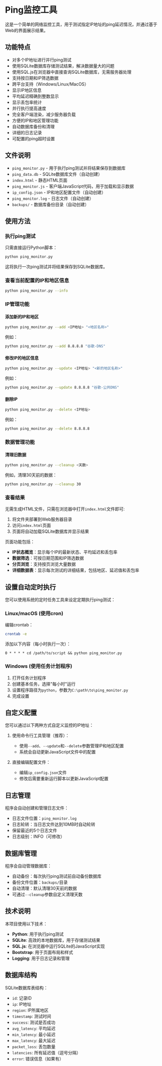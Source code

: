 # Ping监控工具

这是一个简单的网络监控工具，用于测试指定IP地址的ping延迟情况，并通过基于Web的界面展示结果。

## 功能特点

- 对多个IP地址进行并行ping测试
- 使用SQLite数据库存储测试结果，解决数据量大的问题
- 使用SQL.js在浏览器中直接查询SQLite数据库，无需服务器处理
- 支持按日期和IP筛选数据
- 跨平台支持（Windows/Linux/MacOS）
- 显示IP地区信息
- 平均延迟精确到整数显示
- 显示丢包率统计
- 并行执行提高速度
- 完全客户端渲染，减少服务器负载
- 方便的IP和地区管理功能
- 自动数据库备份和清理
- 详细的日志记录
- 可配置的ping超时设置

## 文件说明

- `ping_monitor.py` - 用于执行ping测试并将结果保存到数据库
- `ping_data.db` - SQLite数据库文件（自动创建）
- `index.html` - 静态HTML页面
- `ping_monitor.js` - 客户端JavaScript代码，用于加载和显示数据
- `ip_config.json` - IP和地区配置文件（自动创建）
- `ping_monitor.log` - 日志文件（自动创建）
- `backups/` - 数据库备份目录（自动创建）

## 使用方法

### 执行ping测试

只需直接运行Python脚本：

```bash
python ping_monitor.py
```

这将执行一次ping测试并将结果保存到SQLite数据库。

### 查看当前配置的IP和地区信息

```bash
python ping_monitor.py --info
```

### IP管理功能

#### 添加新的IP和地区
```bash
python ping_monitor.py --add <IP地址> "<地区名称>"
```

例如：
```bash
python ping_monitor.py --add 8.8.8.8 "谷歌-DNS"
```

#### 修改IP的地区信息
```bash
python ping_monitor.py --update <IP地址> "<新的地区名称>"
```

例如：
```bash
python ping_monitor.py --update 8.8.8.8 "谷歌-公共DNS"
```

#### 删除IP
```bash
python ping_monitor.py --delete <IP地址>
```

例如：
```bash
python ping_monitor.py --delete 8.8.8.8
```

### 数据管理功能

#### 清理旧数据
```bash
python ping_monitor.py --cleanup <天数>
```

例如，清理30天前的数据：
```bash
python ping_monitor.py --cleanup 30
```

### 查看结果

无需生成HTML文件，只需在浏览器中打开`index.html`文件即可:

1. 将文件夹部署到Web服务器目录
2. 访问`index.html`页面
3. 页面将自动加载SQLite数据库并显示结果

页面功能包括：
- **IP状态概览**：显示每个IP的最新状态、平均延迟和丢包率
- **数据筛选**：可按日期范围和IP筛选数据
- **分页浏览**：支持按页浏览大量数据
- **详细数据表**：显示每次测试的详细结果，包括地区、延迟值和丢包率

## 设置自动定时执行

您可以使用系统的定时任务工具来设定定期执行ping测试：

### Linux/macOS (使用cron)

编辑crontab：

```bash
crontab -e
```

添加以下内容（每小时执行一次）：

```
0 * * * * cd /path/to/script && python ping_monitor.py
```

### Windows (使用任务计划程序)

1. 打开任务计划程序
2. 创建基本任务，选择"每小时"运行
3. 设置程序路径为`python`，参数为`C:\path\to\ping_monitor.py`
4. 完成设置

## 自定义配置

您可以通过以下两种方式自定义监控的IP地址：

1. 使用命令行工具管理（推荐）：
   - 使用`--add`、`--update`和`--delete`参数管理IP和地区配置
   - 系统会自动更新JavaScript文件中的配置

2. 直接编辑配置文件：
   - 编辑`ip_config.json`文件
   - 修改后需要重新运行脚本以更新JavaScript配置

## 日志管理

程序会自动创建和管理日志文件：

- 日志文件位置：`ping_monitor.log`
- 日志轮转：当日志文件达到10MB时自动轮转
- 保留最近的5个日志文件
- 日志级别：INFO（可修改）

## 数据库管理

程序会自动管理数据库：

- 自动备份：每次执行ping测试前自动备份数据库
- 备份文件位置：`backups/`目录
- 自动清理：默认清理30天前的数据
- 可通过`--cleanup`参数自定义清理天数

## 技术说明

本项目使用以下技术：

- **Python**: 用于执行ping测试
- **SQLite**: 高效的本地数据库，用于存储测试结果
- **SQL.js**: 在浏览器中运行SQLite的JavaScript实现
- **Bootstrap**: 用于页面布局和样式
- **Logging**: 用于日志记录和管理

## 数据库结构

SQLite数据库表结构：
- `id`: 记录ID
- `ip`: IP地址
- `region`: IP所属地区
- `timestamp`: 测试时间
- `success`: 测试是否成功
- `avg_latency`: 平均延迟
- `min_latency`: 最小延迟
- `max_latency`: 最大延迟
- `packet_loss`: 丢包数量
- `latencies`: 所有延迟值（逗号分隔）
- `error`: 错误信息（如果有） 